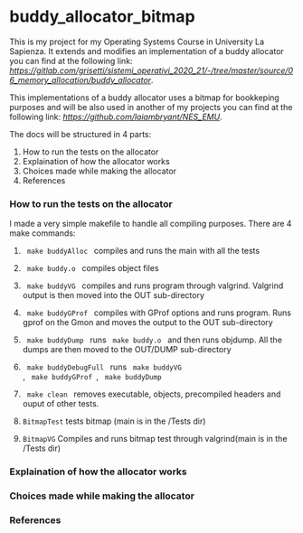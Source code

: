 # buddy_allocator_bitmap

This is my project for my Operating Systems Course in University La Sapienza. It extends and modifies an implementation of a buddy allocator you can find at the following link: *https://gitlab.com/grisetti/sistemi_operativi_2020_21/-/tree/master/source/06_memory_allocation/buddy_allocator*.

This implementations of a buddy allocator uses a bitmap for bookkeping purposes and will be also used in another of my projects you can find at the following link: *https://github.com/laiambryant/NES_EMU*.

The docs will be structured in 4 parts:
  1. How to run the tests on the allocator
  2. Explaination of how the allocator works
  3. Choices made while making the allocator
  4. References

### How to run the tests on the allocator
  I made a very simple makefile to handle all compiling purposes. There are 4 make commands:
    
  1. <code> make buddyAlloc </code> compiles and runs the main with all the tests
    
  2. <code> make buddy.o </code> compiles object files
    
  3. <code> make buddyVG </code> compiles and runs program through valgrind. Valgrind output is then moved into the OUT sub-directory
    
  4. <code> make buddyGProf </code> compiles with GProf options and runs program. Runs gprof on the Gmon and moves the output to the OUT sub-directory
    
  5. <code> make buddyDump </code> runs <code> make buddy.o </code> and then runs objdump. All the dumps are then moved to the OUT/DUMP sub-directory
    
  6. <code> make buddyDebugFull </code> runs <code> make buddyVG </code>, <code> make buddyGProf </code>, <code> make buddyDump </code>
    
  7. <code> make clean </code> removes executable, objects, precompiled headers and ouput of other tests.
  
  8. <code>BitmapTest</code> tests bitmap (main is in the /Tests dir)
  
  9. <code>BitmapVG</code> Compiles and runs bitmap test through valgrind(main is in the /Tests dir)


### Explaination of how the allocator works


### Choices made while making the allocator


### References
